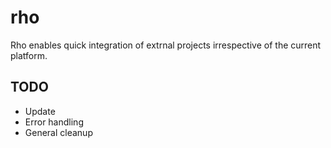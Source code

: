 # rho

Rho enables quick integration of extrnal projects irrespective of the current platform.

## TODO

- Update
- Error handling
- General cleanup
